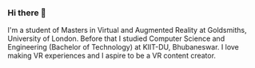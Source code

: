 ### Hi there 👋

I'm a student of Masters in Virtual and Augmented Reality at Goldsmiths, University of London.
Before that I studied Computer Science and Engineering (Bachelor of Technology) at KIIT-DU, Bhubaneswar.
I love making VR experiences and I aspire to be a VR content creator.

<!--
**YesItsSKM/YesItsSKM** is a ✨ _special_ ✨ repository because its `README.md` (this file) appears on your GitHub profile.

Here are some ideas to get you started:

- 🔭 I’m currently working on ...
- 🌱 I’m currently learning ...
- 👯 I’m looking to collaborate on ...
- 🤔 I’m looking for help with ...
- 💬 Ask me about ...
- 📫 How to reach me: ...
- 😄 Pronouns: ...
- ⚡ Fun fact: ...
-->
